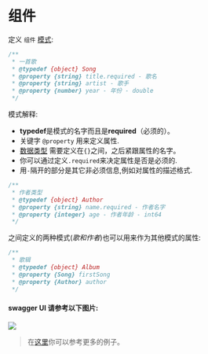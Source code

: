 # 组件
定义 `组件` [模式](https://swagger.io/docs/specification/components/):

```javascript
/**
 * 一首歌
 * @typedef {object} Song
 * @property {string} title.required - 歌名
 * @property {string} artist - 歌手
 * @property {number} year - 年份 - double
 */
```
模式解释:
- **typedef**是模式的名字而且是**required**（必须的）。
- 关键字 `@property` 用来定义属性.
- [数据类型](https://swagger.io/specification/#data-types) 需要定义在`{}`之间，之后紧跟属性的名字。
- 你可以通过定义`.required`来决定属性是否是必须的.
- 用` - `隔开的部分是其它非必须信息,例如对属性的描述格式.


```javascript
/**
 * 作者类型
 * @typedef {object} Author
 * @property {string} name.required - 作者名字
 * @property {integer} age - 作者年龄 - int64
 */
```

之间定义的两种模式(*歌和作者*)也可以用来作为其他模式的属性:
```javascript
/**
 * 歌辑
 * @typedef {object} Album
 * @property {Song} firstSong
 * @property {Author} author
 */
```

#### swagger UI 请参考以下图片:
<img src="./assets/components.png"/>

> 在[这里](https://github.com/BRIKEV/express-jsdoc-swagger/tree/master/examples/components)你可以参考更多的例子。
